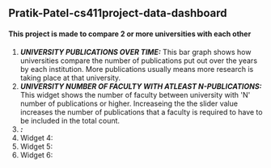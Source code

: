 ## Pratik-Patel-cs411project-data-dashboard
#### This project is made to compare 2 or more universities with each other
1. ***UNIVERSITY PUBLICATIONS OVER TIME:*** This bar graph shows how universities compare the number of publications put out over the years by each institution. More publications usually means more research is taking place at that university.
2. ***UNIVERSITY NUMBER OF FACULTY WITH ATLEAST N-PUBLICATIONS:*** This widget shows the number of faculty between university with 'N' number of publications or higher. Increaseing the the slider value increases the number of publications that a faculty is required to have to be included in the total count.
3. ***:*** 
4. Widget 4: 
5. Widget 5: 
6. Widget 6: 
